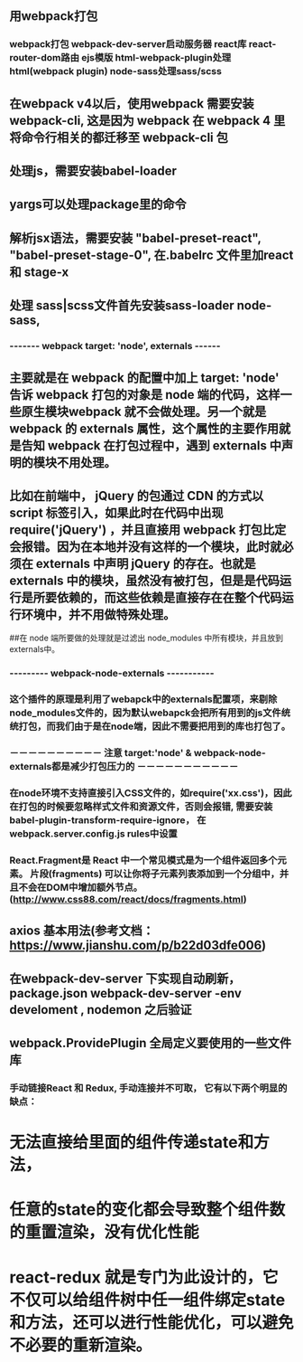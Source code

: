 ## 用webpack打包

### webpack打包 webpack-dev-server启动服务器 react库 react-router-dom路由 ejs模版 html-webpack-plugin处理html(webpack plugin) node-sass处理sass/scss

## 在webpack v4以后，使用webpack 需要安装webpack-cli, 这是因为 webpack 在 webpack 4 里将命令行相关的都迁移至 webpack-cli 包

## 处理js，需要安装babel-loader

## yargs可以处理package里的命令

## 解析jsx语法，需要安装 "babel-preset-react", "babel-preset-stage-0", 在.babelrc 文件里加react 和 stage-x

## 处理 sass|scss文件首先安装sass-loader node-sass,

### ------- webpack target: 'node', externals ------
## 主要就是在 webpack 的配置中加上 target: 'node' 告诉 webpack 打包的对象是 node 端的代码，这样一些原生模块webpack 就不会做处理。另一个就是 webpack 的 externals 属性，这个属性的主要作用就是告知 webpack 在打包过程中，遇到 externals 中声明的模块不用处理。
## 比如在前端中， jQuery 的包通过 CDN 的方式以 script 标签引入，如果此时在代码中出现 require('jQuery') ，并且直接用 webpack 打包比定会报错。因为在本地并没有这样的一个模块，此时就必须在 externals 中声明 jQuery 的存在。也就是externals 中的模块，虽然没有被打包，但是是代码运行是所要依赖的，而这些依赖是直接存在在整个代码运行环境中，并不用做特殊处理。
##在 node 端所要做的处理就是过滤出 node_modules 中所有模块，并且放到 externals中。   

### --------- webpack-node-externals -----------
### 这个插件的原理是利用了webapck中的externals配置项，来剔除node_modules文件的，因为默认webapck会把所有用到的js文件统统打包，而我们由于是在node端，因此不需要把用到的库也打包了。

### －－－－－－－－－－ 注意 target:'node' & webpack-node-externals都是减少打包压力的 －－－－－－－－－－－


### 在node环境不支持直接引入CSS文件的，如require('xx.css')，因此在打包的时候要忽略样式文件和资源文件，否则会报错, 需要安装babel-plugin-transform-require-ignore， 在webpack.server.config.js rules中设置
 
### React.Fragment是 React 中一个常见模式是为一个组件返回多个元素。 片段(fragments) 可以让你将子元素列表添加到一个分组中，并且不会在DOM中增加额外节点。 (http://www.css88.com/react/docs/fragments.html)

## axios 基本用法(参考文档： https://www.jianshu.com/p/b22d03dfe006)

## 在webpack-dev-server 下实现自动刷新， package.json webpack-dev-server -env develoment , nodemon 之后验证

## webpack.ProvidePlugin 全局定义要使用的一些文件库

### 手动链接React 和 Redux, 手动连接并不可取， 它有以下两个明显的缺点：
# 无法直接给里面的组件传递state和方法，
# 任意的state的变化都会导致整个组件数的重置渲染，没有优化性能 
# react-redux 就是专门为此设计的，它不仅可以给组件树中任一组件绑定state和方法，还可以进行性能优化，可以避免不必要的重新渲染。